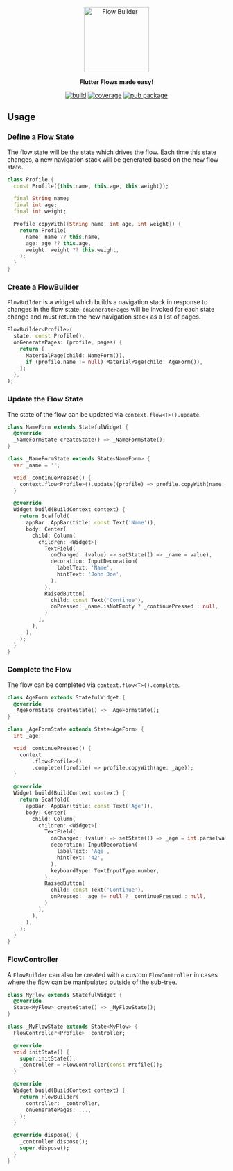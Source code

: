 <p align="center">
<img src="https://raw.githubusercontent.com/felangel/flow_builder/master/art/flow_builder_logo.png" height="150" alt="Flow Builder" />
</p>

<p align="center">
  <b>Flutter Flows made easy!</b>
</p>

<p align="center">
<a href="https://github.com/felangel/flow_builder/actions"><img src="https://github.com/felangel/flow_builder/workflows/build/badge.svg?branch=master" alt="build"></a>
<a href="https://github.com/felangel/flow_builder/actions"><img src="https://raw.githubusercontent.com/felangel/flow_builder/master/coverage_badge.svg" alt="coverage"></a>
<a href="https://pub.dev/packages/flow_builder"><img src="https://img.shields.io/pub/v/flow_builder.svg" alt="pub package"></a>
</p>

## Usage

### Define a Flow State

The flow state will be the state which drives the flow. Each time this state changes, a new navigation stack will be generated based on the new flow state.

```dart
class Profile {
  const Profile({this.name, this.age, this.weight});

  final String name;
  final int age;
  final int weight;

  Profile copyWith({String name, int age, int weight}) {
    return Profile(
      name: name ?? this.name,
      age: age ?? this.age,
      weight: weight ?? this.weight,
    );
  }
}
```

### Create a FlowBuilder

`FlowBuilder` is a widget which builds a navigation stack in response to changes in the flow state. `onGeneratePages` will be invoked for each state change and must return the new navigation stack as a list of pages.

```dart
FlowBuilder<Profile>(
  state: const Profile(),
  onGeneratePages: (profile, pages) {
    return [
      MaterialPage(child: NameForm()),
      if (profile.name != null) MaterialPage(child: AgeForm()),
    ];
  },
);
```

### Update the Flow State

The state of the flow can be updated via `context.flow<T>().update`.

```dart
class NameForm extends StatefulWidget {
  @override
  _NameFormState createState() => _NameFormState();
}

class _NameFormState extends State<NameForm> {
  var _name = '';

  void _continuePressed() {
    context.flow<Profile>().update((profile) => profile.copyWith(name: _name));
  }

  @override
  Widget build(BuildContext context) {
    return Scaffold(
      appBar: AppBar(title: const Text('Name')),
      body: Center(
        child: Column(
          children: <Widget>[
            TextField(
              onChanged: (value) => setState(() => _name = value),
              decoration: InputDecoration(
                labelText: 'Name',
                hintText: 'John Doe',
              ),
            ),
            RaisedButton(
              child: const Text('Continue'),
              onPressed: _name.isNotEmpty ? _continuePressed : null,
            )
          ],
        ),
      ),
    );
  }
}
```

### Complete the Flow

The flow can be completed via `context.flow<T>().complete`.

```dart
class AgeForm extends StatefulWidget {
  @override
  _AgeFormState createState() => _AgeFormState();
}

class _AgeFormState extends State<AgeForm> {
  int _age;

  void _continuePressed() {
    context
        .flow<Profile>()
        .complete((profile) => profile.copyWith(age: _age));
  }

  @override
  Widget build(BuildContext context) {
    return Scaffold(
      appBar: AppBar(title: const Text('Age')),
      body: Center(
        child: Column(
          children: <Widget>[
            TextField(
              onChanged: (value) => setState(() => _age = int.parse(value)),
              decoration: InputDecoration(
                labelText: 'Age',
                hintText: '42',
              ),
              keyboardType: TextInputType.number,
            ),
            RaisedButton(
              child: const Text('Continue'),
              onPressed: _age != null ? _continuePressed : null,
            )
          ],
        ),
      ),
    );
  }
}
```

### FlowController

A `FlowBuilder` can also be created with a custom `FlowController` in cases where the flow can be manipulated outside of the sub-tree.

```dart
class MyFlow extends StatefulWidget {
  @override
  State<MyFlow> createState() => _MyFlowState();
}

class _MyFlowState extends State<MyFlow> {
  FlowController<Profile> _controller;

  @override
  void initState() {
    super.initState();
    _controller = FlowController(const Profile());
  }

  @override
  Widget build(BuildContext context) {
    return FlowBuilder(
      controller: _controller,
      onGeneratePages: ...,
    );
  }

  @override dispose() {
    _controller.dispose();
    super.dispose();
  }
}
```
